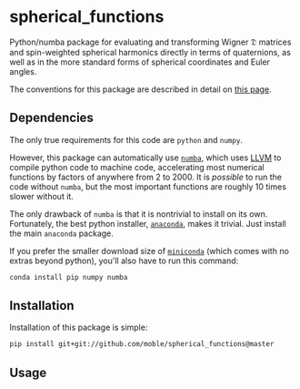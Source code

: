 # spherical_functions


Python/numba package for evaluating and transforming Wigner 𝔇 matrices
and spin-weighted spherical harmonics directly in terms of
quaternions, as well as in the more standard forms of spherical
coordinates and Euler angles.

The conventions for this package are described in detail on
[this page](http://moble.github.io/spherical_functions/).

## Dependencies

The only true requirements for this code are `python` and `numpy`.

However, this package can automatically use
[`numba`](http://numba.pydata.org/), which uses
[LLVM](http://llvm.org/) to compile python code to machine code,
accelerating most numerical functions by factors of anywhere from 2
to 2000.  It is *possible* to run the code without `numba`, but the
most important functions are roughly 10 times slower without it.

The only drawback of `numba` is that it is nontrivial to install on
its own.  Fortunately, the best python installer,
[`anaconda`](http://continuum.io/downloads), makes it trivial.  Just
install the main `anaconda` package.

If you prefer the smaller download size of
[`miniconda`](http://conda.pydata.org/miniconda.html) (which comes
with no extras beyond python), you'll also have to run this command:

```sh
conda install pip numpy numba
```


## Installation

Installation of this package is simple:

```sh
pip install git+git://github.com/moble/spherical_functions@master
```


## Usage

